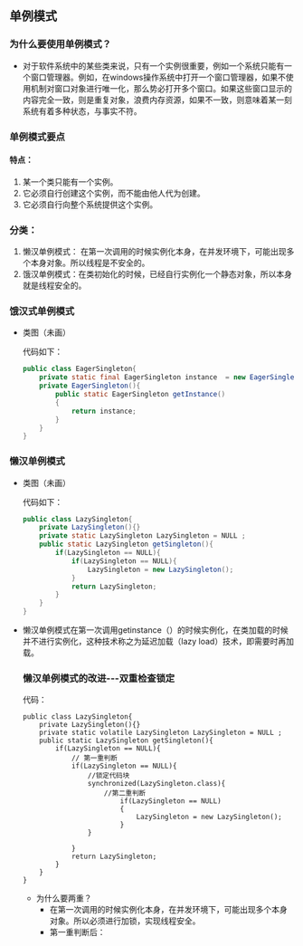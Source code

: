 ## 单例模式



### 为什么要使用单例模式？

- 对于软件系统中的某些类来说，只有一个实例很重要，例如一个系统只能有一个窗口管理器。例如，在windows操作系统中打开一个窗口管理器，如果不使用机制对窗口对象进行唯一化，那么势必打开多个窗口。如果这些窗口显示的内容完全一致，则是重复对象，浪费内存资源，如果不一致，则意味着某一刻系统有着多种状态，与事实不符。

### 单例模式要点

#### 特点：

1. 某一个类只能有一个实例。
2. 它必须自行创建这个实例，而不能由他人代为创建。
3. 它必须自行向整个系统提供这个实例。

### 分类：

1. 懒汉单例模式： 在第一次调用的时候实例化本身，在并发环境下，可能出现多个本身对象。所以线程是不安全的。
2. 饿汉单例模式：在类初始化的时候，已经自行实例化一个静态对象，所以本身就是线程安全的。



### 饿汉式单例模式

- 类图（未画）

  代码如下：

  ```java
  public class EagerSingleton{
      private static final EagerSingleton instance  = new EagerSingleton();
      private EagerSingleton(){
          public static EagerSingleton getInstance()
          {
              return instance;
          }
      }
  }
  ```



### 懒汉单例模式

- 类图（未画）

  代码如下：

  ```java
  public class LazySingleton{
      private LazySingleton(){}
      private static LazySingleton LazySingleton = NULL ;
      public static LazySingleton getSingleton(){
          if(LazySingleton == NULL){
              if(LazySingleton == NULL){
                  LazySingleton = new LazySingleton();
              }
              return LazySingleton;
          }
      }
  }
  ```

- 懒汉单例模式在第一次调用getinstance（）的时候实例化，在类加载的时候并不进行实例化，这种技术称之为延迟加载（lazy load）技术，即需要时再加载。

  

  

  ### 懒汉单例模式的改进---双重检查锁定

  代码：

  ```
  public class LazySingleton{
      private LazySingleton(){}
      private static volatile LazySingleton LazySingleton = NULL ;
      public static LazySingleton getSingleton(){
          if(LazySingleton == NULL){
              // 第一重判断
              if(LazySingleton == NULL){
                  //锁定代码块
                  synchronized(LazySingleton.class){
                      //第二重判断
                          if(LazySingleton == NULL)
                          {
                              LazySingleton = new LazySingleton();
                          }
                  }
                  
              }
              return LazySingleton;
          }
      }
  }
  ```

  - 为什么要两重？
    - 在第一次调用的时候实例化本身，在并发环境下，可能出现多个本身对象。所以必须进行加锁，实现线程安全。
    - 第一重判断后：





